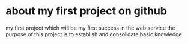 # about my first project on github
my first project which will be my first success in the web service
the purpose of this project is to establish and consolidate basic knowledge
